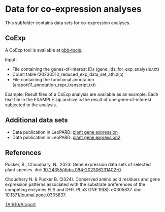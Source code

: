 # Data for co-expression analyses
This subfolder contains data sets for co-expression analyses.

## CoExp ##
A CoExp tool is available at [pbb-tools](https://pbb-tools.de/CoExp/).

Input:
- File containing the genes-of-interest IDs (gene_ids_for_exp_analysis.txt)
- Count table (20230510_reduced_exp_data_set_ath.zip)
- File containing the functional annotation (araport11_annotation_repr_transcript.txt)

Example: Result files of a CoExp analysis are available as an example. Each text file in the EXAMPLE.zip archive is the result of one gene-of-interest subjected to the analysis.


## Additional data sets ##
- Data publication in LeoPARD: [plant gene expression](https://doi.org/10.24355/dbbs.084-202306231402-0)
- Data publication in LeoPARD: [plant gene expression2](https://leopard.tu-braunschweig.de/receive/dbbs_mods_00077982)


## References ##

Pucker, B., Choudhary, N., 2023. Gene expression data sets of selected plant species. doi: [10.24355/dbbs.084-202306231402-0](https://doi.org/10.24355/dbbs.084-202306231402-0).

Choudhary N. & Pucker B. (2024). Conserved amino acid residues and gene expression patterns associated with the substrate preferences of the competing enzymes FLS and DFR. PLoS ONE 19(8): e0305837. doi: [10.1371/journal.pone.0305837](https://doi.org/10.1371/journal.pone.0305837).

[TAIR10/Araport](https://www.arabidopsis.org/portals/genAnnotation/gene_structural_annotation/genome_annotation.jsp)
